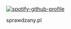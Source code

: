 

[![spotify-github-profile](https://spotify-github-profile.kittinanx.com/api/view?uid=tvblhtpc8jhzt4wbwk4q93zrh&cover_image=true&theme=novatorem&show_offline=false&background_color=171717&interchange=false&bar_color=53b14f&bar_color_cover=false)](https://github.com/kittinan/spotify-github-profile)

sprawdzany.pl
